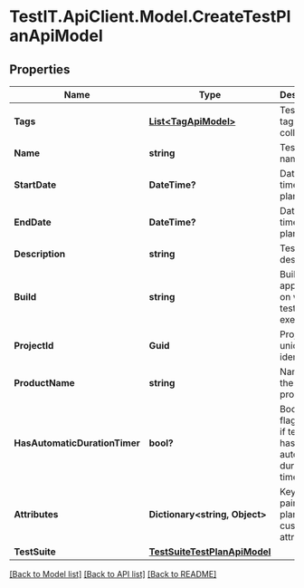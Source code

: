 # TestIT.ApiClient.Model.CreateTestPlanApiModel

## Properties

Name | Type | Description | Notes
------------ | ------------- | ------------- | -------------
**Tags** | [**List&lt;TagApiModel&gt;**](TagApiModel.md) | Test plan tag names collection | [optional] 
**Name** | **string** | Test plan name | 
**StartDate** | **DateTime?** | Date and time of test plan start | [optional] 
**EndDate** | **DateTime?** | Date and time of test plan end | [optional] 
**Description** | **string** | Test plan description | [optional] 
**Build** | **string** | Build of the application on which test plan is executed | [optional] 
**ProjectId** | **Guid** | Project unique identifier | 
**ProductName** | **string** | Name of the testing product | [optional] 
**HasAutomaticDurationTimer** | **bool?** | Boolean flag defines if test plan has automatic duration timer | [optional] 
**Attributes** | **Dictionary&lt;string, Object&gt;** | Key value pair of test plan custom attributes | 
**TestSuite** | [**TestSuiteTestPlanApiModel**](TestSuiteTestPlanApiModel.md) |  | [optional] 

[[Back to Model list]](../README.md#documentation-for-models) [[Back to API list]](../README.md#documentation-for-api-endpoints) [[Back to README]](../README.md)

